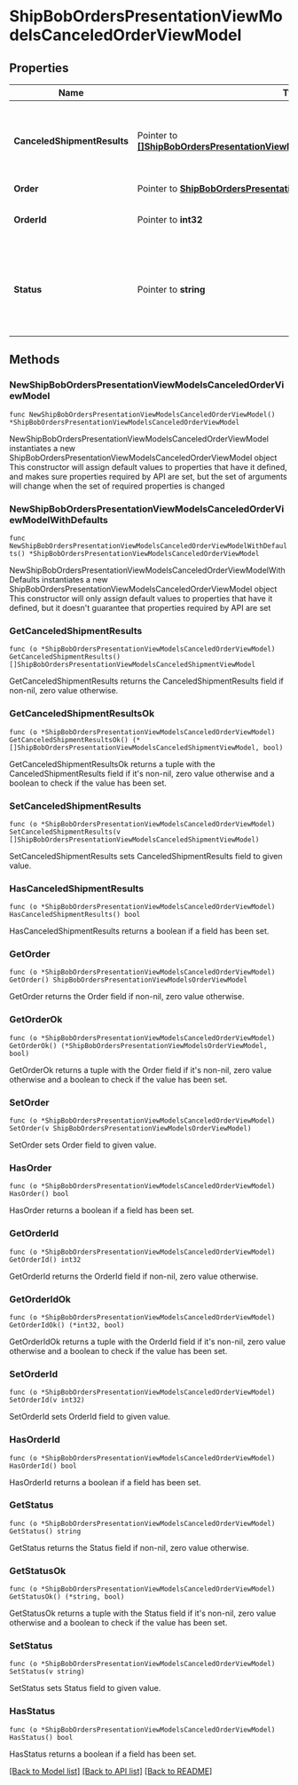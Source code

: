 # ShipBobOrdersPresentationViewModelsCanceledOrderViewModel

## Properties

Name | Type | Description | Notes
------------ | ------------- | ------------- | -------------
**CanceledShipmentResults** | Pointer to [**[]ShipBobOrdersPresentationViewModelsCanceledShipmentViewModel**](ShipBobOrdersPresentationViewModelsCanceledShipmentViewModel.md) | Results of camceling the shipments associated with the order | [optional] 
**Order** | Pointer to [**ShipBobOrdersPresentationViewModelsOrderViewModel**](ShipBob.Orders.Presentation.ViewModels.OrderViewModel.md) |  | [optional] 
**OrderId** | Pointer to **int32** | The ID of the canceled order | [optional] 
**Status** | Pointer to **string** | The overall result of canceling the shipments associated with the order | [optional] 

## Methods

### NewShipBobOrdersPresentationViewModelsCanceledOrderViewModel

`func NewShipBobOrdersPresentationViewModelsCanceledOrderViewModel() *ShipBobOrdersPresentationViewModelsCanceledOrderViewModel`

NewShipBobOrdersPresentationViewModelsCanceledOrderViewModel instantiates a new ShipBobOrdersPresentationViewModelsCanceledOrderViewModel object
This constructor will assign default values to properties that have it defined,
and makes sure properties required by API are set, but the set of arguments
will change when the set of required properties is changed

### NewShipBobOrdersPresentationViewModelsCanceledOrderViewModelWithDefaults

`func NewShipBobOrdersPresentationViewModelsCanceledOrderViewModelWithDefaults() *ShipBobOrdersPresentationViewModelsCanceledOrderViewModel`

NewShipBobOrdersPresentationViewModelsCanceledOrderViewModelWithDefaults instantiates a new ShipBobOrdersPresentationViewModelsCanceledOrderViewModel object
This constructor will only assign default values to properties that have it defined,
but it doesn't guarantee that properties required by API are set

### GetCanceledShipmentResults

`func (o *ShipBobOrdersPresentationViewModelsCanceledOrderViewModel) GetCanceledShipmentResults() []ShipBobOrdersPresentationViewModelsCanceledShipmentViewModel`

GetCanceledShipmentResults returns the CanceledShipmentResults field if non-nil, zero value otherwise.

### GetCanceledShipmentResultsOk

`func (o *ShipBobOrdersPresentationViewModelsCanceledOrderViewModel) GetCanceledShipmentResultsOk() (*[]ShipBobOrdersPresentationViewModelsCanceledShipmentViewModel, bool)`

GetCanceledShipmentResultsOk returns a tuple with the CanceledShipmentResults field if it's non-nil, zero value otherwise
and a boolean to check if the value has been set.

### SetCanceledShipmentResults

`func (o *ShipBobOrdersPresentationViewModelsCanceledOrderViewModel) SetCanceledShipmentResults(v []ShipBobOrdersPresentationViewModelsCanceledShipmentViewModel)`

SetCanceledShipmentResults sets CanceledShipmentResults field to given value.

### HasCanceledShipmentResults

`func (o *ShipBobOrdersPresentationViewModelsCanceledOrderViewModel) HasCanceledShipmentResults() bool`

HasCanceledShipmentResults returns a boolean if a field has been set.

### GetOrder

`func (o *ShipBobOrdersPresentationViewModelsCanceledOrderViewModel) GetOrder() ShipBobOrdersPresentationViewModelsOrderViewModel`

GetOrder returns the Order field if non-nil, zero value otherwise.

### GetOrderOk

`func (o *ShipBobOrdersPresentationViewModelsCanceledOrderViewModel) GetOrderOk() (*ShipBobOrdersPresentationViewModelsOrderViewModel, bool)`

GetOrderOk returns a tuple with the Order field if it's non-nil, zero value otherwise
and a boolean to check if the value has been set.

### SetOrder

`func (o *ShipBobOrdersPresentationViewModelsCanceledOrderViewModel) SetOrder(v ShipBobOrdersPresentationViewModelsOrderViewModel)`

SetOrder sets Order field to given value.

### HasOrder

`func (o *ShipBobOrdersPresentationViewModelsCanceledOrderViewModel) HasOrder() bool`

HasOrder returns a boolean if a field has been set.

### GetOrderId

`func (o *ShipBobOrdersPresentationViewModelsCanceledOrderViewModel) GetOrderId() int32`

GetOrderId returns the OrderId field if non-nil, zero value otherwise.

### GetOrderIdOk

`func (o *ShipBobOrdersPresentationViewModelsCanceledOrderViewModel) GetOrderIdOk() (*int32, bool)`

GetOrderIdOk returns a tuple with the OrderId field if it's non-nil, zero value otherwise
and a boolean to check if the value has been set.

### SetOrderId

`func (o *ShipBobOrdersPresentationViewModelsCanceledOrderViewModel) SetOrderId(v int32)`

SetOrderId sets OrderId field to given value.

### HasOrderId

`func (o *ShipBobOrdersPresentationViewModelsCanceledOrderViewModel) HasOrderId() bool`

HasOrderId returns a boolean if a field has been set.

### GetStatus

`func (o *ShipBobOrdersPresentationViewModelsCanceledOrderViewModel) GetStatus() string`

GetStatus returns the Status field if non-nil, zero value otherwise.

### GetStatusOk

`func (o *ShipBobOrdersPresentationViewModelsCanceledOrderViewModel) GetStatusOk() (*string, bool)`

GetStatusOk returns a tuple with the Status field if it's non-nil, zero value otherwise
and a boolean to check if the value has been set.

### SetStatus

`func (o *ShipBobOrdersPresentationViewModelsCanceledOrderViewModel) SetStatus(v string)`

SetStatus sets Status field to given value.

### HasStatus

`func (o *ShipBobOrdersPresentationViewModelsCanceledOrderViewModel) HasStatus() bool`

HasStatus returns a boolean if a field has been set.


[[Back to Model list]](../README.md#documentation-for-models) [[Back to API list]](../README.md#documentation-for-api-endpoints) [[Back to README]](../README.md)


